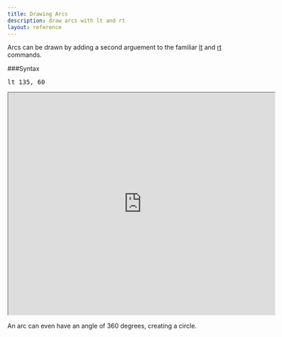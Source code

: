 ```yaml
---
title: Drawing Arcs
description: draw arcs with lt and rt
layout: reference
---
```


Arcs can be drawn by adding a second arguement to the familiar [lt](lt.html) and [rt](rt.html) commands. 

###Syntax

<pre class="jumbo">
lt <span data-dfn="angle">135</span>, <span data-dfn="radius">60</span>
</pre>

<iframe src="http://david.pencilcode.net/home/explainer/curves" width="600" height="500"></iframe>

An arc can even have an angle of 360 degrees, creating a circle. 

<script type="demo" height=110>
demo ->
  fd 50
  rt 90
  pen red
  rt 360, 50
  speed 0.2
  animate
    opacity: .3
</script>

